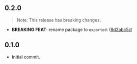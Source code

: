 ## 0.2.0

> Note: This release has breaking changes.

 - **BREAKING** **FEAT**: rename package to `exported`. ([8d2abc5c](https://github.com/jnnkmsr/exported/commit/8d2abc5cb8d5a55cdabba1eaacff2a488ca65ccb))

## 0.1.0

 - Initial commit.
